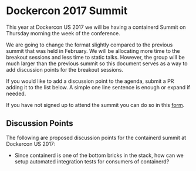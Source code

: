 # Dockercon 2017 Summit

This year at Dockercon US 2017 we will be having a containerd Summit on Thursday morning the week of the conference.  

We are going to change the format slightly compared to the previous summit that was held in February.  We will be allocating more time to the breakout sessions and less time to static talks.  However, the group will be much larger than the previous summit so this document serves as a way to add discussion points for the breakout sessions. 

If you would like to add a discussion point to the agenda, submit a PR adding it to the list below.  A simple one line sentence is enough or expand if needed. 

If you have not signed up to attend the summit you can do so in this [form](https://docs.google.com/forms/d/e/1FAIpQLScNkLm984ABbFChPh02uJR2lJ6y1AXjFaDITCaxTFL-sHhPwQ/viewform).

## Discussion Points

The following are proposed discussion points for the containerd summit at Dockercon US 2017:

* Since containerd is one of the bottom bricks in the stack, how can we setup automated integration tests for consumers of containerd? 
